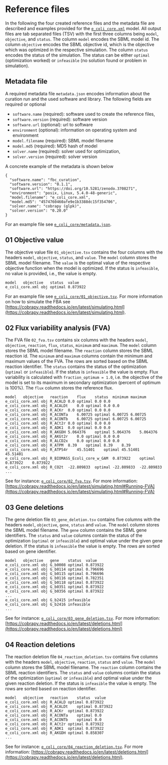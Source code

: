 # Reference files
In the following the four created reference files and the metadata file are described and examples provided for the [`e_coli_core.xml`](https://raw.githubusercontent.com/matthiaskoenig/fbc_curation/develop/src/fbc_curation/examples/models/e_coli_core.xml) model. All output files are tab separated files (TSV) with the first three columns being `model`, `objective`, and `status`. The column `model` encodes the SBML model id. The column `objective` encodes the SBML objective id, which is the objective which was optimized in the respective simulation. The column `status` encodes the status of the simulation. The status can be either `optimal` (optimization worked) or `infeasible` (no solution found or problem in simulation).  

## Metadata file
A required metadata file `metadata.json` encodes information about the curation run and the used software and library.
The following fields are required or optional

- `software.name` (required): software used to create the reference files,
- `software.version` (required): software version
- `software.url` (optional): url to software
- `environment` (optional): information on operating system and environment
- `model.filename` (required): SBML model filename
- `model.md5` (required): MD5 hash of model
- `solver.name` (required): solver used for optimization,
- `solver.version` (required): solver version

A concrete example of the metadata is shown below
```
{
  "software.name": "fbc_curation",
  "software.version": "0.1.1",
  "software.url": "https://doi.org/10.5281/zenodo.3708271",
  "environment": "posix, Linux, 5.4.0-48-generic",
  "model.filename": "e_coli_core.xml",
  "model.md5": "4574760460afe9e1b3388dc15f354706",
  "solver.name": "cobrapy (glpk)",
  "solver.version": "0.20.0"
}
```

For an example file see [`e_coli_core/metadata.json`](https://raw.githubusercontent.com/matthiaskoenig/fbc_curation/develop/src/fbc_curation/examples/results/e_coli_core/cobrapy/metadata.json).

## 01 Objective value
The objective value file `01_objective.tsv` contains the four columns with the headers `model`, `objective`, `status`, and `value`. The `model` column stores the SBML model filename. 
The `value` is the optimal value of the respective objective function when the model is optimized. If the status is `infeasible`, no value is provided, i.e., the value is empty.
```
model	objective	status	value
e_coli_core.xml	obj	optimal	0.873922
```
For an example file see [`e_coli_core/01_objective.tsv`](https://raw.githubusercontent.com/matthiaskoenig/fbc_curation/develop/src/fbc_curation/examples/results/e_coli_core/cobrapy/01_objective.tsv). For more information on how to simulate the FBA see [https://cobrapy.readthedocs.io/en/latest/simulating.html](https://cobrapy.readthedocs.io/en/latest/simulating.html).

## 02 Flux variability analysis (FVA)
The FVA file `02_fva.tsv` contains six columns with the headers `model`, `objective`, `reaction`, `flux`, `status`, `minimum` and `maximum`. The `model` column stores the SBML model filename. The `reaction` column stores the SBML reaction id. The `minimum` and `maximum` columns contain the minimum and maximum values of the FVA. The rows are sorted based on the SBML reaction identifier. The `status` contains the status of the optimization (`optimal` or `infeasible`). If the status is `infeasible` the value is empty.
Flux variability is calculated with `fraction_optimum = 1.0`, i.e. the objective of the model is set to its maximum in secondary optimization (percent of optimum is 100%). The `flux` column stores the reference flux.
```
model	objective	reaction	flux	status	minimum	maximum
e_coli_core.xml	obj	R_ACALD	0.0	optimal	0.0	0.0
e_coli_core.xml	obj	R_ACALDt	0.0	optimal	0.0	0.0
e_coli_core.xml	obj	R_ACKr	0.0	optimal	0.0	0.0
e_coli_core.xml	obj	R_ACONTa	6.00725	optimal	6.00725	6.00725
e_coli_core.xml	obj	R_ACONTb	6.00725	optimal	6.00725	6.00725
e_coli_core.xml	obj	R_ACt2r	0.0	optimal	0.0	0.0
e_coli_core.xml	obj	R_ADK1	0.0	optimal	0.0	0.0
e_coli_core.xml	obj	R_AKGDH	5.064376	optimal	5.064376	5.064376
e_coli_core.xml	obj	R_AKGt2r	0.0	optimal	0.0	0.0
e_coli_core.xml	obj	R_ALCD2x	0.0	optimal	0.0	0.0
e_coli_core.xml	obj	R_ATPM	8.39	optimal	8.39	8.39
e_coli_core.xml	obj	R_ATPS4r	45.51401	optimal	45.51401	45.51401
e_coli_core.xml	obj	R_BIOMASS_Ecoli_core_w_GAM	0.873922	optimal	0.873922	0.873922
e_coli_core.xml	obj	R_CO2t	-22.809833	optimal	-22.809833	-22.809833
...
```
See for instance: [`e_coli_core/02_fva.tsv`](https://raw.githubusercontent.com/matthiaskoenig/fbc_curation/develop/src/fbc_curation/examples/results/e_coli_core/cobrapy/02_fva.tsv). For more information: [https://cobrapy.readthedocs.io/en/latest/simulating.html#Running-FVA](https://cobrapy.readthedocs.io/en/latest/simulating.html#Running-FVA)

## 03 Gene deletions 
The gene deletion file `03_gene_deletion.tsv` contains five columns with the headers `model`, `objective`, `gene`, `status` and `value`. The `model` column stores the SBML model filename.
The `gene` column contains the SBML gene identifiers. The `status` and `value` columns contain the status of the optimization (`optimal` or `infeasible`) and optimal value under the given gene deletion. If the status is `infeasible` the value is empty. The rows are sorted based on gene identifier.
```
model	objective	gene	status	value
e_coli_core.xml	obj	G_b0008	optimal	0.873922
e_coli_core.xml	obj	G_b0114	optimal	0.796696
e_coli_core.xml	obj	G_b0115	optimal	0.796696
e_coli_core.xml	obj	G_b0116	optimal	0.782351
e_coli_core.xml	obj	G_b0118	optimal	0.873922
e_coli_core.xml	obj	G_b0351	optimal	0.873922
e_coli_core.xml	obj	G_b0356	optimal	0.873922
...
e_coli_core.xml	obj	G_b2415	infeasible	
e_coli_core.xml	obj	G_b2416	infeasible	
...
```
See for instance: [`e_coli_core/03_gene_deletion.tsv`](https://raw.githubusercontent.com/matthiaskoenig/fbc_curation/develop/src/fbc_curation/examples/results/e_coli_core/cobrapy/03_gene_deletion.tsv). For more information: [https://cobrapy.readthedocs.io/en/latest/deletions.html](https://cobrapy.readthedocs.io/en/latest/deletions.html)

## 04 Reaction deletions 
The reaction deletion file `04_reaction_deletion.tsv` contains five columns with the headers `model`, `objective`, `reaction`, `status` and `value`. The `model` column stores the SBML model filename. 
The `reaction` column contains the SBML reaction identifiers. The `status` and `value` columns contain the status of the optimization (`optimal` or `infeasible`) and optimal value under the given reaction deletion. If the status is `infeasible` the value is empty. The rows are sorted based on reaction identifier.
```
model	objective	reaction	status	value
e_coli_core.xml	obj	R_ACALD	optimal	0.873922
e_coli_core.xml	obj	R_ACALDt	optimal	0.873922
e_coli_core.xml	obj	R_ACKr	optimal	0.873922
e_coli_core.xml	obj	R_ACONTa	optimal	0.0
e_coli_core.xml	obj	R_ACONTb	optimal	0.0
e_coli_core.xml	obj	R_ACt2r	optimal	0.873922
e_coli_core.xml	obj	R_ADK1	optimal	0.873922
e_coli_core.xml	obj	R_AKGDH	optimal	0.858307
...
```
See for instance: [`e_coli_core/04_reaction_deletion.tsv`](https://raw.githubusercontent.com/matthiaskoenig/fbc_curation/develop/src/fbc_curation/examples/results/e_coli_core/cobrapy/04_reaction_deletion.tsv). For more information: [https://cobrapy.readthedocs.io/en/latest/deletions.html](https://cobrapy.readthedocs.io/en/latest/deletions.html).
